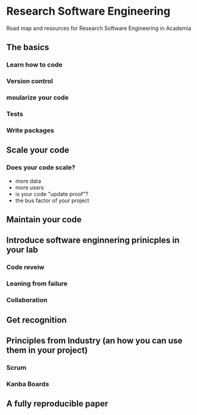 # Research Software Engineering
Road map and resources for Research Software Engineering in Academia

## The basics

### Learn how to code
### Version control
### moularize your code
### Tests
### Write packages

## Scale your code

### Does your code scale?
- more data
- more users
- is your code "update proof"?
- the bus factor of your project

## Maintain your code

## Introduce software enginnering prinicples in your lab

### Code reveiw
### Leaning from failure
### Collaboration

## Get recognition

## Principles from Industry (an how you can use them in your project)

### Scrum
### Kanba Boards

## A fully reproducible paper




